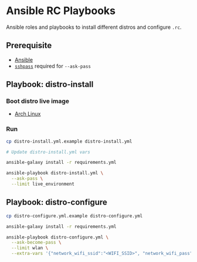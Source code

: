 # Ansible RC Playbooks

Ansible roles and playbooks to install different distros and configure `.rc`.

## Prerequisite

- [Ansible][ansible]
- [`sshpass`][sshpass] required for `--ask-pass`

[sshpass]: https://man.freebsd.org/cgi/man.cgi?query=sshpass
[ansible]: https://docs.ansible.com/ansible/latest/index.html

## Playbook: distro-install

### Boot distro live image

- [Arch Linux](./archlinux.md)

### Run

```bash
cp distro-install.yml.example distro-install.yml

# Update distro-install.yml vars

ansible-galaxy install -r requirements.yml

ansible-playbook distro-install.yml \
  --ask-pass \
  --limit live_environment
```

## Playbook: distro-configure

```bash
cp distro-configure.yml.example distro-configure.yml

ansible-galaxy install -r requirements.yml

ansible-playbook distro-configure.yml \
  --ask-become-pass \
  --limit wlan \
  --extra-vars '{"network_wifi_ssid":"<WIFI_SSID>", "network_wifi_pass":"<WIFI_PASS>"}'
```
